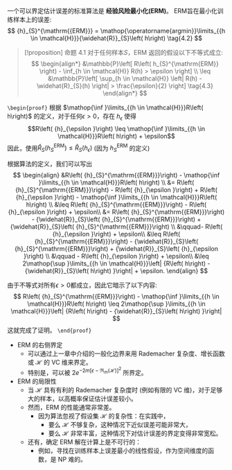 一个可以界定估计误差的标准算法是 **经验风险最小化(ERM)**。
ERM旨在最小化训练样本上的误差:
$$
{h}_{S}^{\mathrm{{ERM}}} = \mathop{\operatorname{argmin}}\limits_{{h \in \mathcal{H}}}{\widehat{R}}_{S}\left( h\right) \tag{4.2}
$$

> [!proposition] 命题 4.1 
> 对于任何样本$S$，ERM 返回的假设以下不等式成立:
> $$
> \begin{align*}
> &\mathbb{P}\left[ R\left( h_{S}^{\mathrm{ERM}} \right) 
>     - \inf_{h \in \mathcal{H}} R(h) > \epsilon \right] \\
>     \leq &\mathbb{P}\left[ \sup_{h \in \mathcal{H}} \left| R(h) 
>     - \widehat{R}_{S}(h) \right| > \frac{\epsilon}{2} \right] 
>     \tag{4.3}
> \end{align*}
> $$

`\begin{proof}`
根据 $\mathop{\inf }\limits_{{h \in \mathcal{H}}}R\left( h\right)$ 的定义，对于任何$\epsilon > 0$，存在 ${h}_{\epsilon }$ 使得
$$R\left( {h}_{\epsilon }\right) \leq \mathop{\inf }\limits_{{h \in \mathcal{H}}}R\left( h\right) + \epsilon$$因此，使用${\widehat{R}}_{S}\left( {h}_{S}^{\mathrm{{ERM}}}\right) \leq {\widehat{R}}_{S}\left( {h}_{\epsilon }\right)$ (因为 ${h}_{S}^{\mathrm{{ERM}}}$ 的定义)

根据算法的定义，我们可以写出
$$
\begin{align}
&R\left( {h}_{S}^{\mathrm{{ERM}}}\right) - \mathop{\inf }\limits_{{h \in \mathcal{H}}}R\left( h\right) \\
&= R\left( {h}_{S}^{\mathrm{{ERM}}}\right) - R\left( {h}_{\epsilon }\right) + R\left( {h}_{\epsilon }\right) - \mathop{\inf }\limits_{{h \in \mathcal{H}}}R\left( h\right) \\
&\leq R\left( {h}_{S}^{\mathrm{{ERM}}}\right) - R\left( {h}_{\epsilon }\right) + \epsilon\\
&= R\left( {h}_{S}^{\mathrm{{ERM}}}\right) - {\widehat{R}}_{S}\left( {h}_{S}^{\mathrm{{ERM}}}\right) + {\widehat{R}}_{S}\left( {h}_{S}^{\mathrm{{ERM}}}\right) \\
&\qquad- R\left( {h}_{\epsilon }\right) + \epsilon\\
&\leq R\left( {h}_{S}^{\mathrm{{ERM}}}\right) - {\widehat{R}}_{S}\left( {h}_{S}^{\mathrm{{ERM}}}\right) + {\widehat{R}}_{S}\left( {h}_{\epsilon }\right) \\ &\qquad - R\left( {h}_{\epsilon }\right) + \epsilon\\
&\leq 2\mathop{\sup }\limits_{{h \in \mathcal{H}}}\left| {R\left( h\right) - {\widehat{R}}_{S}\left( h\right) }\right| + \epsilon.
\end{align}
$$

由于不等式对所有$\epsilon > 0$都成立，因此它暗示了以下内容:
$$
R\left( {h}_{S}^{\mathrm{{ERM}}}\right) - \mathop{\inf }\limits_{{h \in \mathcal{H}}}R\left( h\right) \leq 2\mathop{\sup }\limits_{{h \in \mathcal{H}}}\left| {R\left( h\right) - {\widehat{R}}_{S}\left( h\right) }\right|
$$
这就完成了证明。
`\end{proof}`

- ERM 的右侧界定
	* 可以通过上一章中介绍的一般化边界来用 Rademacher 复杂度、增长函数或 $\mathcal{H}$ 的 VC 维来界定。
	* 特别是，可以被 $2e^{-2m\left[\epsilon - \Re_m(\mathcal{H})\right]^2}$ 所界定。
- ERM 的局限性
	* 当 $\mathcal{H}$ 具有有利的 Rademacher 复杂度时 (例如有限的 VC 维)，对于足够大的样本，以高概率保证估计误差较小。
	* 然而，ERM 的性能通常非常差。
	    + 因为算法忽视了假设集 $\mathcal{H}$ 的复杂性：在实践中，
		    + 要么 $\mathcal{H}$ 不够复杂，这种情况下近似误差可能非常大，
		    + 要么 $\mathcal{H}$ 非常丰富，这种情况下对估计误差的界定变得非常宽松。
	* 还有，确定 ERM 解在计算上是不可行的：
	    + 例如，寻找在训练样本上误差最小的线性假设，作为空间维度的函数，是 NP 难的。
